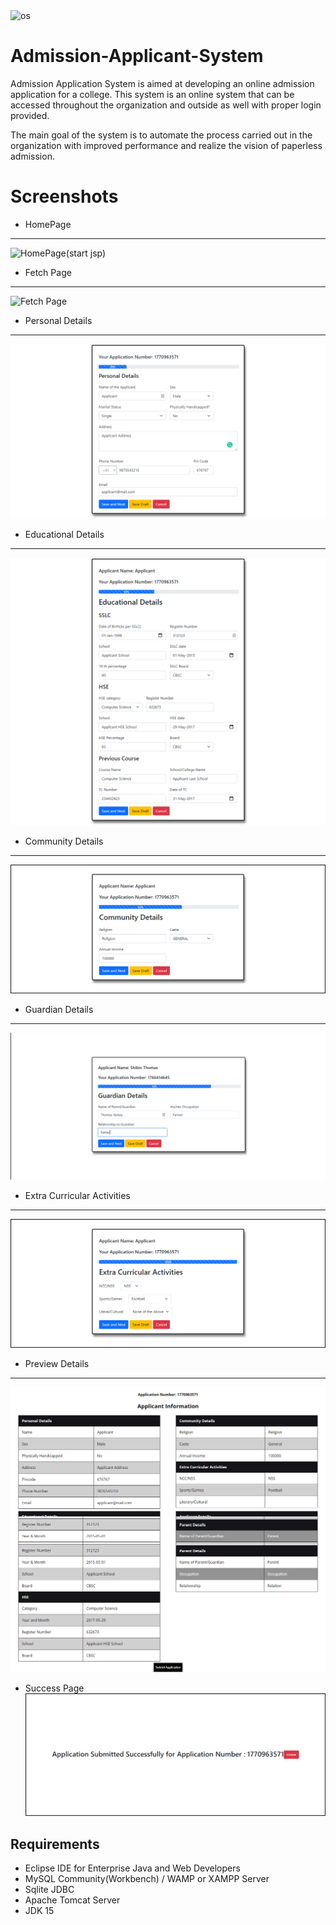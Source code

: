 <img alt="os" src="https://img.shields.io/badge/Maintained%3F-yes-green.svg" />

# Admission-Applicant-System
  Admission Application System is aimed at developing an online admission application for a college. This system is an online system that can be accessed throughout the organization and outside as well with proper login provided.
  
  The main goal of the system is to automate the process carried out in the organization with improved performance and realize the vision of paperless admission.


# Screenshots
- HomePage
----------
![HomePage(start jsp)](https://user-images.githubusercontent.com/52344717/125885951-5c9382b2-7dc6-409a-a172-7d6505a4ccbc.png)
- Fetch Page
------------
![Fetch Page](https://user-images.githubusercontent.com/52344717/125885954-acd04329-879c-42d4-a99e-2152ea8f3f5b.png)
- Personal Details
------------------
![Personal Details](https://github.com/itsmeshibintmz/Admission-Applicant-System/blob/main/Screenshots/Page%202.png)
- Educational Details
---------------------
![Educational Details](https://github.com/itsmeshibintmz/Admission-Applicant-System/blob/main/Screenshots/Page%203.png)
- Community Details
-------------------
![Community Details](https://github.com/itsmeshibintmz/Admission-Applicant-System/blob/main/Screenshots/Page%204.png)
- Guardian Details
-------------------
![Guardian Details](https://github.com/itsmeshibintmz/Admission-Applicant-System/blob/main/Screenshots/Page5.png)
- Extra Curricular Activities
-----------------------------
![Extra Curricular Activities](https://github.com/itsmeshibintmz/Admission-Applicant-System/blob/main/Screenshots/Page%206.png)
- Preview Details
------------------
![Preview Details](https://github.com/itsmeshibintmz/Admission-Applicant-System/blob/main/Screenshots/Page%207.png)
- Success Page
![Success Page](https://github.com/itsmeshibintmz/Admission-Applicant-System/blob/main/Screenshots/Page%208.png)

Requirements
------------
- Eclipse IDE for Enterprise Java and Web Developers
- MySQL Community(Workbench) / WAMP or XAMPP Server 
- Sqlite JDBC
- Apache Tomcat Server
- JDK 15
